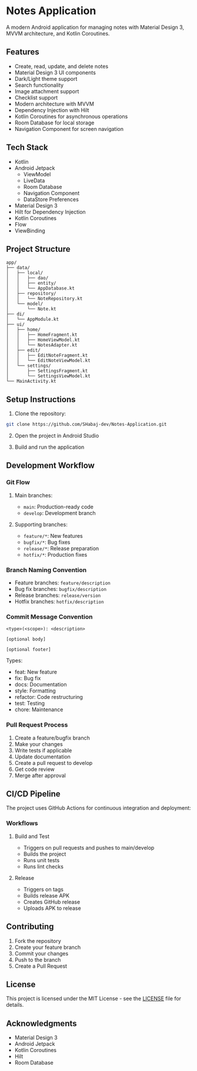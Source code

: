 # Notes Application

A modern Android application for managing notes with Material Design 3, MVVM architecture, and Kotlin Coroutines.

## Features

- Create, read, update, and delete notes
- Material Design 3 UI components
- Dark/Light theme support
- Search functionality
- Image attachment support
- Checklist support
- Modern architecture with MVVM
- Dependency Injection with Hilt
- Kotlin Coroutines for asynchronous operations
- Room Database for local storage
- Navigation Component for screen navigation

## Tech Stack

- Kotlin
- Android Jetpack
  - ViewModel
  - LiveData
  - Room Database
  - Navigation Component
  - DataStore Preferences
- Material Design 3
- Hilt for Dependency Injection
- Kotlin Coroutines
- Flow
- ViewBinding

## Project Structure

```
app/
├── data/
│   ├── local/
│   │   ├── dao/
│   │   ├── entity/
│   │   └── AppDatabase.kt
│   ├── repository/
│   │   └── NoteRepository.kt
│   └── model/
│       └── Note.kt
├── di/
│   └── AppModule.kt
├── ui/
│   ├── home/
│   │   ├── HomeFragment.kt
│   │   ├── HomeViewModel.kt
│   │   └── NotesAdapter.kt
│   ├── edit/
│   │   ├── EditNoteFragment.kt
│   │   └── EditNoteViewModel.kt
│   └── settings/
│       ├── SettingsFragment.kt
│       └── SettingsViewModel.kt
└── MainActivity.kt
```

## Setup Instructions

1. Clone the repository:
```bash
git clone https://github.com/SHabaj-dev/Notes-Application.git
```

2. Open the project in Android Studio

3. Build and run the application

## Development Workflow

### Git Flow

1. Main branches:
   - `main`: Production-ready code
   - `develop`: Development branch

2. Supporting branches:
   - `feature/*`: New features
   - `bugfix/*`: Bug fixes
   - `release/*`: Release preparation
   - `hotfix/*`: Production fixes

### Branch Naming Convention

- Feature branches: `feature/description`
- Bug fix branches: `bugfix/description`
- Release branches: `release/version`
- Hotfix branches: `hotfix/description`

### Commit Message Convention

```
<type>(<scope>): <description>

[optional body]

[optional footer]
```

Types:
- feat: New feature
- fix: Bug fix
- docs: Documentation
- style: Formatting
- refactor: Code restructuring
- test: Testing
- chore: Maintenance

### Pull Request Process

1. Create a feature/bugfix branch
2. Make your changes
3. Write tests if applicable
4. Update documentation
5. Create a pull request to develop
6. Get code review
7. Merge after approval

## CI/CD Pipeline

The project uses GitHub Actions for continuous integration and deployment:

### Workflows

1. Build and Test
   - Triggers on pull requests and pushes to main/develop
   - Builds the project
   - Runs unit tests
   - Runs lint checks

2. Release
   - Triggers on tags
   - Builds release APK
   - Creates GitHub release
   - Uploads APK to release

## Contributing

1. Fork the repository
2. Create your feature branch
3. Commit your changes
4. Push to the branch
5. Create a Pull Request

## License

This project is licensed under the MIT License - see the [LICENSE](LICENSE) file for details.

## Acknowledgments

- Material Design 3
- Android Jetpack
- Kotlin Coroutines
- Hilt
- Room Database 